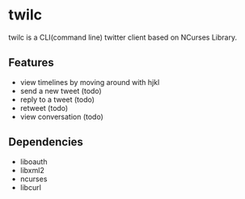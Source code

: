 twilc
=====
twilc is a CLI(command line) twitter client based on NCurses Library.

Features
-----
* view timelines by moving around with hjkl
* send a new tweet (todo)
* reply to a tweet (todo)
* retweet (todo)
* view conversation (todo)

Dependencies
------------
* liboauth
* libxml2
* ncurses
* libcurl

